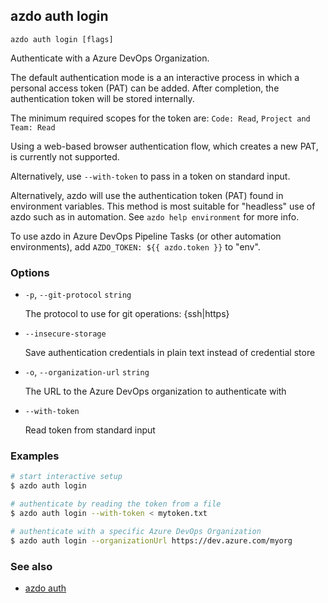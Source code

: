 ## azdo auth login
```
azdo auth login [flags]
```
Authenticate with a Azure DevOps Organization.

The default authentication mode is a an interactive process in which a personal access token (PAT) can be added. After completion, the
authentication token will be stored internally.

The minimum required scopes for the token are: `Code: Read`, `Project and Team: Read`

Using a web-based browser authentication flow, which creates a new PAT, is currently not supported.

Alternatively, use `--with-token` to pass in a token on standard input.

Alternatively, azdo will use the authentication token (PAT) found in environment variables.
This method is most suitable for "headless" use of azdo such as in automation. See
`azdo help environment` for more info.

To use azdo in Azure DevOps Pipeline Tasks (or other automation environments), add `AZDO_TOKEN: ${{ azdo.token }}` to "env".

### Options


* `-p`, `--git-protocol` `string`

	The protocol to use for git operations: {ssh|https}

* `--insecure-storage`

	Save authentication credentials in plain text instead of credential store

* `-o`, `--organization-url` `string`

	The URL to the Azure DevOps organization to authenticate with

* `--with-token`

	Read token from standard input


### Examples

```bash
# start interactive setup
$ azdo auth login

# authenticate by reading the token from a file
$ azdo auth login --with-token < mytoken.txt

# authenticate with a specific Azure DevOps Organization
$ azdo auth login --organizationUrl https://dev.azure.com/myorg
```

### See also

* [azdo auth](./azdo_auth.md)

